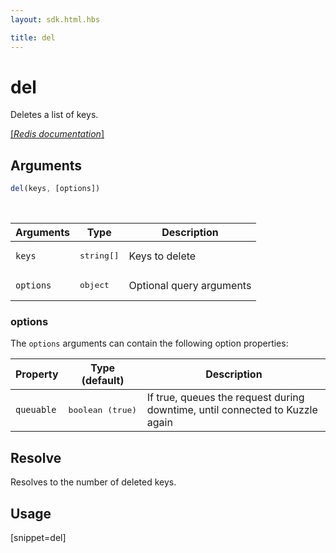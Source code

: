 ```yaml
---
layout: sdk.html.hbs

title: del
---
```


# del


Deletes a list of keys.

[[_Redis documentation_]](https://redis.io/commands/del)

## Arguments

```js
del(keys, [options])
```

<br/>

| Arguments    | Type    | Description |
|--------------|---------|-------------|
| `keys` | <pre>string[]</pre> | Keys to delete |
| ``options`` | <pre>object</pre> | Optional query arguments |

### options

The `options` arguments can contain the following option properties:

| Property   | Type (default)   | Description                       |
| ---------- | ------- | --------------------------------- |
| `queuable` | <pre>boolean (true)</pre> | If true, queues the request during downtime, until connected to Kuzzle again |

## Resolve

Resolves to the number of deleted keys.

## Usage

[snippet=del]
